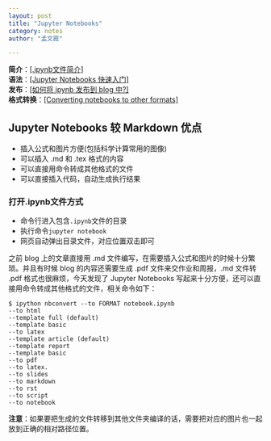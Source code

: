 ```yaml
---
layout: post
title: "Jupyter Notebooks"       
category: notes
author: "孟文霞"

---
```


**简介**：[[.ipynb文件简介]](https://my.oschina.net/lionets/blog/274760)    
**语法**：[[Jupyter Notebooks 快速入门]](http://codingpy.com/article/getting-started-with-jupyter-notebook-part-1/)    
**发布**：[[如何将 ipynb 发布到 blog 中?]](https://segmentfault.com/a/1190000002399058)   
**格式转换**：[[Converting notebooks to other formats]](https://ipython.org/ipython-doc/3/notebook/nbconvert.html)    
## Jupyter Notebooks 较 Markdown 优点
* 插入公式和图片方便(包括科学计算常用的图像)
* 可以插入 .md 和 .tex 格式的内容
* 可以直接用命令转成其他格式的文件
* 可以直接插入代码，自动生成执行结果    

### 打开.ipynb文件方式
* 命令行进入包含`.ipynb`文件的目录
* 执行命令`jupyter notebook`
* 网页自动弹出目录文件，对应位置双击即可

之前 blog 上的文章直接用 .md 文件编写，在需要插入公式和图片的时候十分繁琐。并且有时候 blog 的内容还需要生成 .pdf 文件来交作业和周报，.md 文件转 .pdf 格式也很麻烦，今天发现了 Jupyter Notebooks 写起来十分方便，还可以直接用命令转成其他格式的文件，相关命令如下：    

    $ ipython nbconvert --to FORMAT notebook.ipynb
    --to html
    --template full (default)
    --template basic
    --to latex
    --template article (default)
    --template report
    --template basic
    --to pdf
    --to latex.
    --to slides
    --to markdown
    --to rst
    --to script
    --to notebook

**注意**：如果要把生成的文件转移到其他文件夹编译的话，需要把对应的图片也一起放到正确的相对路径位置。
